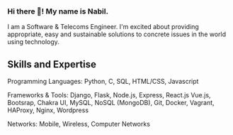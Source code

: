 ### Hi there 👋! My name is Nabil.
I am a Software & Telecoms Engineer. I'm excited about providing appropriate, easy and sustainable solutions to concrete issues in the world using technology.

## Skills and Expertise
Programming Languages: Python, C, SQL, HTML/CSS, Javascript

Frameworks & Tools: Django, Flask, Node.js, Express, React.js Vue.js, Bootsrap, Chakra UI, MySQL, NoSQL (MongoDB), Git, Docker, Vagrant, HAProxy, Nginx, Wordpress
  
Networks: Mobile, Wireless, Computer Networks


<!--
**nabil2i/nabil2i** is a ✨ _special_ ✨ repository because its `README.md` (this file) appears on your GitHub profile.

Here are some ideas to get you started:

- 🔭 I’m currently working on ...
- 🌱 I’m currently learning ...
- 👯 I’m looking to collaborate on ...
- 🤔 I’m looking for help with ...
- 💬 Ask me about ...
- 📫 How to reach me: ...
- 😄 Pronouns: ...
- ⚡ Fun fact: ...
-->
